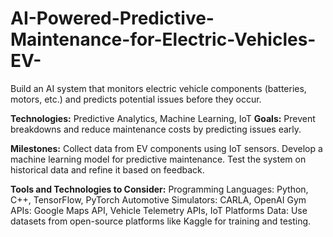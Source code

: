 # AI-Powered-Predictive-Maintenance-for-Electric-Vehicles-EV-
Build an AI system that monitors electric vehicle components (batteries, motors, etc.) and predicts potential issues before they occur.

**Technologies:** Predictive Analytics, Machine Learning, IoT
**Goals:** Prevent breakdowns and reduce maintenance costs by predicting issues early.

**Milestones:**
Collect data from EV components using IoT sensors.
Develop a machine learning model for predictive maintenance.
Test the system on historical data and refine it based on feedback.

**Tools and Technologies to Consider:**
Programming Languages: Python, C++, TensorFlow, PyTorch
Automotive Simulators: CARLA, OpenAI Gym
APIs: Google Maps API, Vehicle Telemetry APIs, IoT Platforms
Data: Use datasets from open-source platforms like Kaggle for training and testing.
